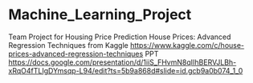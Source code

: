 # Machine_Learning_Project
Team Project for Housing Price Prediction 
House Prices: Advanced Regression Techniques from Kaggle https://www.kaggle.com/c/house-prices-advanced-regression-techniques
PPT https://docs.google.com/presentation/d/1iiS_FHvmN8qIIhBERVJLBh-xRqO4fTLIgDYmsqp-L94/edit?ts=5b9a868d#slide=id.gcb9a0b074_1_0
